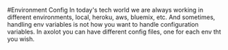 #Environment Config
In today's tech world we are always working in different environments, local, heroku, aws, bluemix, etc. And sometimes, handling env variables is not how you want to handle configuration variables.
In axolot you can have different config files, one for each env tht you wish.

##
